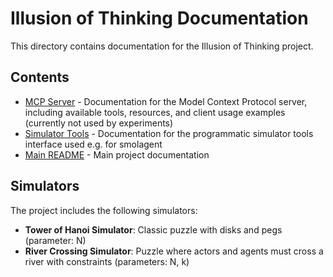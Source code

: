 # Illusion of Thinking Documentation

This directory contains documentation for the Illusion of Thinking project.

## Contents

- [MCP Server](mcp_server.md) - Documentation for the Model Context Protocol server, including available tools, resources, and client usage examples (currently not used by experiments)
- [Simulator Tools](simulator_tools.md) - Documentation for the programmatic simulator tools interface used e.g. for smolagent
- [Main README](../README.md) - Main project documentation

## Simulators

The project includes the following simulators:

- **Tower of Hanoi Simulator**: Classic puzzle with disks and pegs (parameter: N)
- **River Crossing Simulator**: Puzzle where actors and agents must cross a river with constraints (parameters: N, k)
